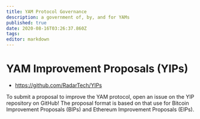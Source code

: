 ```yaml
---
title: YAM Protocol Governance
description: a government of, by, and for YAMs
published: true
date: 2020-08-16T03:26:37.860Z
tags: 
editor: markdown
---
```


# YAM Improvement Proposals (YIPs)
- https://github.com/RadarTech/YIPs

To submit a proposal to improve the YAM protocol, open an issue on the YIP repository on GitHub!  The proposal format is based on that use for Bitcoin Improvement Proposals (BIPs) and Ethereum Improvement Proposals (EIPs).

